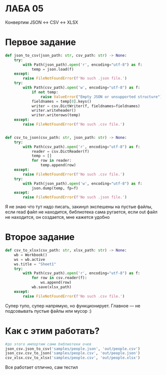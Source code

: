 # ЛАБА 05  
Конвертим JSON ↔ CSV ↔ XLSX  
# Первое задание
``` python
def json_to_csv(json_path: str, csv_path: str) -> None:
    try:
        with Path(json_path).open('r', encoding="utf-8") as f:
            temp = json.load(f)
    except:
        raise FileNotFoundError(f'No such .json file.')
    try: 
        with Path(csv_path).open('w', encoding="utf-8") as f:
            if not temp:
                raise ValueError("Empty JSON or unsupported structure")
            fieldnames = temp[0].keys()
            writer = csv.DictWriter(f, fieldnames=fieldnames)
            writer.writeheader()
            writer.writerows(temp)
    except:
        raise FileNotFoundError(f'No such .csv file.')


def csv_to_json(csv_path: str, json_path: str) -> None:
    try: 
        with Path(csv_path).open('r', encoding="utf-8") as f:
            reader = csv.DictReader(f)
            temp = []
            for row in reader:
                temp.append(row)
    except:
        raise FileNotFoundError(f'No such .csv file.')
    try:
        with Path(json_path).open('w', encoding="utf-8") as f:
            json.dump(temp, fp=f)
    except:
        raise FileNotFoundError(f'No such .json file.')
```
Я не знаю что тут надо писать, закинул экспешены на пустые файлы, если read файл не находится, библиотека сама ругается, если out файл не находится, он создается, мне кажется удобно


# Второе задание
``` python
def csv_to_xlsx(csv_path: str, xlsx_path: str) -> None:
    wb = Workbook()
    ws = wb.active
    ws.title = "Sheet1"
    try: 
        with Path(csv_path).open('r', encoding="utf-8") as f:
            for row in csv.reader(f):
                ws.append(row)
            wb.save(xlsx_path)
    except: 
        raise FileNotFoundError(f'No such .csv file.')
```
Супер тупо, супер напрямую, но функционирует. Главное — не подсовывать пустые файлы или мусор :)  

# Как с этим работать?
``` python
#до этого импортим сами библиотеки очев
json_csv.json_to_csv('samples/people.json', 'out/people.csv')
json_csv.csv_to_json('samples/people.csv', 'out/people.json')
csv_xlsx.csv_to_xlsx('samples/people.csv', 'out/people.xlsx')
```
Все работает отлично, сам тестил